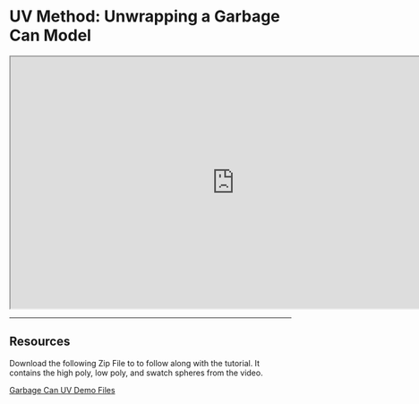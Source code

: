 # UV Method: Unwrapping a Garbage Can Model

<p><iframe src="https://www.youtube.com/embed/qLm0oBF18Cg?rel=0" width="800" height="450" allowfullscreen="allowfullscreen" allow="accelerometer; autoplay; clipboard-write; encrypted-media; gyroscope; picture-in-picture"></iframe></p>
<hr>
<h2>Resources</h2>
<p>Download the following Zip File to to follow along with the tutorial. It contains the high poly, low poly, and swatch spheres from the video.</p>
<p><a href="https://www.dropbox.com/s/xegu9b4d04ro900/GarbageCan_UV-Demo.zip">Garbage Can UV Demo Files</a></p>